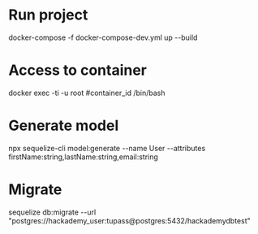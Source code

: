 # Run project

docker-compose -f docker-compose-dev.yml up --build

# Access to container

docker exec -ti -u root #container_id /bin/bash

# Generate model

npx sequelize-cli model:generate --name User --attributes firstName:string,lastName:string,email:string

# Migrate

sequelize db:migrate --url "postgres://hackademy_user:tupass@postgres:5432/hackademydbtest"
